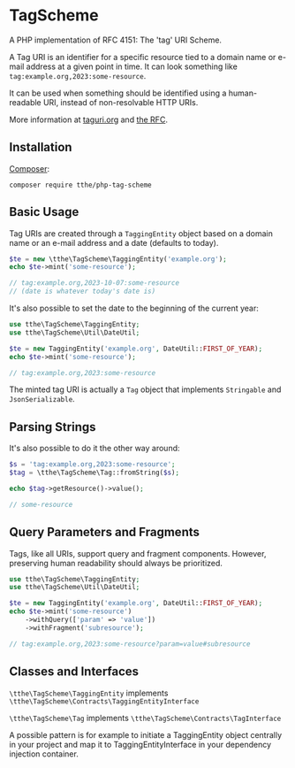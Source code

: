 # TagScheme

A PHP implementation of RFC 4151: The 'tag' URI Scheme.

A Tag URI is an identifier for a specific resource tied to a domain name or e-mail address at a given point in time.
It can look something like `tag:example.org,2023:some-resource`.

It can be used when something should be identified using a human-readable URI, instead of non-resolvable HTTP URIs.

More information at [taguri.org](https://www.taguri.org/) and [the RFC](https://www.rfc-editor.org/rfc/rfc4151).

## Installation

[Composer](https://getcomposer.org/):

```
composer require tthe/php-tag-scheme
```

## Basic Usage

Tag URIs are created through a `TaggingEntity` object based on a domain name or an e-mail address and a date (defaults to today).

```php
$te = new \tthe\TagScheme\TaggingEntity('example.org');
echo $te->mint('some-resource');

// tag:example.org,2023-10-07:some-resource
// (date is whatever today's date is)
```

It's also possible to set the date to the beginning of the current year:

```php
use tthe\TagScheme\TaggingEntity;
use tthe\TagScheme\Util\DateUtil;

$te = new TaggingEntity('example.org', DateUtil::FIRST_OF_YEAR);
echo $te->mint('some-resource');

// tag:example.org,2023:some-resource
```

The minted tag URI is actually a `Tag` object that implements `Stringable` and `JsonSerializable`.

## Parsing Strings

It's also possible to do it the other way around:

```php
$s = 'tag:example.org,2023:some-resource';
$tag = \tthe\TagScheme\Tag::fromString($s);

echo $tag->getResource()->value();

// some-resource
```

## Query Parameters and Fragments

Tags, like all URIs, support query and fragment components.
However, preserving human readability should always be prioritized.

```php
use tthe\TagScheme\TaggingEntity;
use tthe\TagScheme\Util\DateUtil;

$te = new TaggingEntity('example.org', DateUtil::FIRST_OF_YEAR);
echo $te->mint('some-resource')
    ->withQuery(['param' => 'value'])
    ->withFragment('subresource');

// tag:example.org,2023:some-resource?param=value#subresource
```

## Classes and Interfaces

`\tthe\TagScheme\TaggingEntity` implements `\tthe\TagScheme\Contracts\TaggingEntityInterface`

`\tthe\TagScheme\Tag` implements `\tthe\TagScheme\Contracts\TagInterface`

A possible pattern is for example to initiate a TaggingEntity object centrally in your project and map it to
TaggingEntityInterface in your dependency injection container.